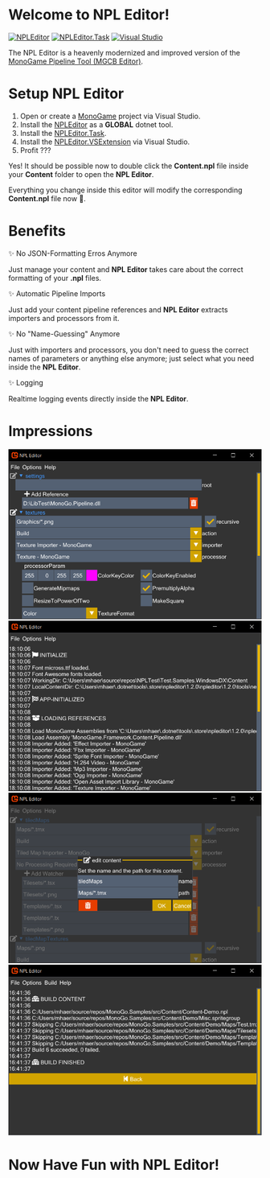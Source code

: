# Welcome to NPL Editor!
[![NPLEditor](https://img.shields.io/nuget/v/NPLEditor?style=for-the-badge&logo=nuget&logoSize=auto&label=NPLEditor&labelColor=0956CC&color=707070)](https://www.nuget.org/packages/NPLEditor/) [![NPLEditor.Task](https://img.shields.io/nuget/v/NPLEditor.Task?style=for-the-badge&logo=nuget&logoSize=auto&label=NPLEditor.Task&labelColor=0956CC&color=707070)](https://www.nuget.org/packages/NPLEditor.Task/) [![Visual Studio](https://img.shields.io/badge/Visual%20Studio-Extension-blue.svg?style=for-the-badge&logo=visual-studio-code&labelColor=8962CC&logoSize=auto&colorA=262626&colorB=707070)](https://marketplace.visualstudio.com/items?itemName=BlizzCrafter.NPLEditor) 

The NPL Editor is a heavenly modernized and improved version of the [MonoGame Pipeline Tool (MGCB Editor)](https://docs.monogame.net/articles/getting_started/tools/mgcb_editor.html).

# Setup NPL Editor

1. Open or create a [MonoGame](https://monogame.net/) project via Visual Studio.
3. Install the [NPLEditor](https://www.nuget.org/packages/NPLEditor/) as a **GLOBAL** dotnet tool.
2. Install the [NPLEditor.Task]().
4. Install the [NPLEditor.VSExtension](https://marketplace.visualstudio.com/items?itemName=BlizzCrafter.NPLEditor) via Visual Studio.
5. Profit ???

Yes! It should be possible now to double click the **Content.npl** file inside your **Content** folder to open the **NPL Editor**. 

Everything you change inside this editor will modify the corresponding **Content.npl** file now 🥳.

# Benefits

✨ No JSON-Formatting Erros Anymore 

Just manage your content and **NPL Editor** takes care about the correct formatting of your **.npl** files.

✨ Automatic Pipeline Imports 

Just add your content pipeline references and **NPL Editor** extracts importers and processors from it.

✨ No "Name-Guessing" Anymore 

Just with importers and processors, you don't need to guess the correct names of parameters or anything else anymore; just select what you need inside the **NPL Editor**.

✨ Logging 

Realtime logging events directly inside the **NPL Editor**.
 
# Impressions

![NPLEditor](https://raw.githubusercontent.com/BlizzCrafter/NPL-Editor/master/docs/npl_tool_00.png)
![NPLEditor](https://raw.githubusercontent.com/BlizzCrafter/NPL-Editor/master/docs/npl_tool_01.png)
![NPLEditor](https://raw.githubusercontent.com/BlizzCrafter/NPL-Editor/master/docs/npl_tool_02.png)
![NPLEditor](https://raw.githubusercontent.com/BlizzCrafter/NPL-Editor/master/docs/npl_tool_03.png)

# Now Have Fun with NPL Editor!
